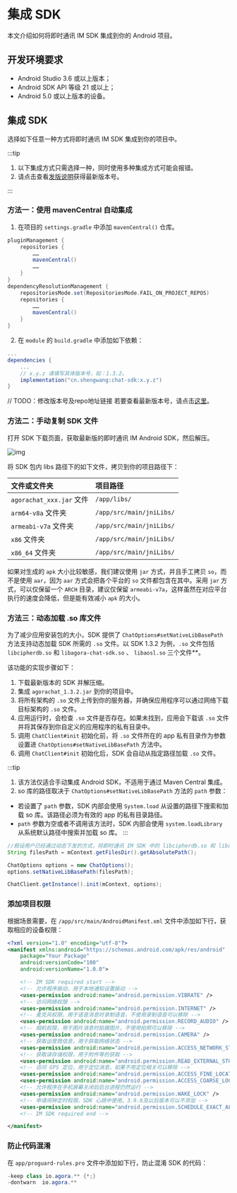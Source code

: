 # 集成 SDK

本文介绍如何将即时通讯 IM SDK 集成到你的 Android 项目。

## 开发环境要求

- Android Studio 3.6 或以上版本；
- Android SDK API 等级 21 或以上；
- Android 5.0 或以上版本的设备。

## 集成 SDK

选择如下任意一种方式将即时通讯 IM SDK 集成到你的项目中。

:::tip

1. 以下集成方式只需选择一种，同时使用多种集成方式可能会报错。
2. 请点击查看[发版说明](releasenote.html)获得最新版本号。

:::

### 方法一：使用 mavenCentral 自动集成


1. 在项目的 `settings.gradle` 中添加 `mavenCentral()` 仓库。

```gradle
pluginManagement {
    repositories {
        ……
        mavenCentral()
        ……
    }
}
dependencyResolutionManagement {
    repositoriesMode.set(RepositoriesMode.FAIL_ON_PROJECT_REPOS)
    repositories {
        ……
        mavenCentral()
    }
}
```

2. 在 `module` 的 `build.gradle` 中添加如下依赖：

```gradle
...
dependencies {
    ...
    // x.y.z 请填写具体版本号，如：1.3.2。
    implementation("cn.shengwang:chat-sdk:x.y.z")
}
```
// TODO：修改版本号及repo地址链接
若要查看最新版本号，请点击[这里](releasenote.html)。

### 方法二：手动复制 SDK 文件

打开 SDK 下载页面，获取最新版的即时通讯 IM Android SDK，然后解压。

![img](@static/images/android/sdk-files.png)

将 SDK 包内 libs 路径下的如下文件，拷贝到你的项目路径下：

| 文件或文件夹                 | 项目路径               |
|:-----------------------| :--------------------- |
| `agorachat_xxx.jar` 文件 | `/app/libs/`            |
| `arm64-v8a` 文件夹        | `/app/src/main/jniLibs/` |
| `armeabi-v7a` 文件夹      | `/app/src/main/jniLibs/` |
| `x86` 文件夹              | `/app/src/main/jniLibs/` |
| `x86_64` 文件夹           | `/app/src/main/jniLibs/` |

如果对生成的 `apk` 大小比较敏感，我们建议使用 `jar` 方式，并且手工拷贝 `so`，而不是使用 `aar`，因为 `aar` 方式会把各个平台的 `so` 文件都包含在其中。采用 `jar` 方式，可以仅保留一个 `ARCH` 目录，建议仅保留 `armeabi-v7a`，这样虽然在对应平台执行的速度会降低，但是能有效减小 `apk` 的大小。

### 方法三：动态加载 .so 库文件

为了减少应用安装包的大小，SDK 提供了 `ChatOptions#setNativeLibBasePath` 方法支持动态加载 SDK 所需的 `.so` 文件。以 SDK 1.3.2 为例，`.so` 文件包括 `libcipherdb.so` 和 `libagora-chat-sdk.so` 、 `libaosl.so` 三个文件**。

该功能的实现步骤如下：

1. 下载最新版本的 SDK 并解压缩。
2. 集成 `agorachat_1.3.2.jar` 到你的项目中。
3. 将所有架构的 `.so` 文件上传到你的服务器，并确保应用程序可以通过网络下载目标架构的 `.so` 文件。
4. 应用运行时，会检查 `.so` 文件是否存在。如果未找到，应用会下载该 `.so` 文件并将其保存到你自定义的应用程序的私有目录中。
5. 调用 `ChatClient#init` 初始化前，将 `.so` 文件所在的 app 私有目录作为参数设置进 `ChatOptions#setNativeLibBasePath` 方法中。
6. 调用 `ChatClient#init` 初始化后，SDK 会自动从指定路径加载 `.so` 文件。

:::tip
1. 该方法仅适合手动集成 Android SDK，不适用于通过 Maven Central 集成。
2. so 库的路径取决于 `ChatOptions#setNativeLibBasePath` 方法的 `path` 参数：
- 若设置了 `path` 参数，SDK 内部会使用 `System.load` 从设置的路径下搜索和加载 so 库。该路径必须为有效的 app 的私有目录路径。
- `path` 参数为空或者不调用该方法时，SDK 内部会使用 `system.loadLibrary` 从系统默认路径中搜索并加载 so 库。
:::

```java
//假设用户已经通过动态下发的方式，将即时通讯 IM SDK 中的 libcipherdb.so 和 libagora-chat-sdk.so、libaosl.so 三个 so 库，放到 app 的 /data/data/packagename/files 目录下。
String filesPath = mContext.getFilesDir().getAbsolutePath();

ChatOptions options = new ChatOptions();
options.setNativeLibBasePath(filesPath);

ChatClient.getInstance().init(mContext, options);

```

### 添加项目权限

根据场景需要，在 `/app/src/main/AndroidManifest.xml` 文件中添加如下行，获取相应的设备权限：

```xml
<?xml version="1.0" encoding="utf-8"?>
<manifest xmlns:android="https://schemas.android.com/apk/res/android"
    package="Your Package"
    android:versionCode="100"
    android:versionName="1.0.0">

    <!-- IM SDK required start -->
    <!-- 允许程序振动，用于本地通知设置振动 -->
    <uses-permission android:name="android.permission.VIBRATE" />
    <!-- 访问网络权限 -->
    <uses-permission android:name="android.permission.INTERNET" />
    <!-- 麦克风权限，用于语音消息时录制语音，不使用录制语音可以移除 -->
    <uses-permission android:name="android.permission.RECORD_AUDIO" />
    <!-- 相机权限，用于图片消息时拍摄图片，不使用拍照可以移除 -->
    <uses-permission android:name="android.permission.CAMERA" />
    <!-- 获取运营商信息，用于获取网络状态 -->
    <uses-permission android:name="android.permission.ACCESS_NETWORK_STATE"/>
    <!-- 获取读存储权限，用于附件等的获取 -->
    <uses-permission android:name="android.permission.READ_EXTERNAL_STORAGE"/>
    <!-- 访问 GPS 定位，用于定位消息，如果不用定位相关可以移除 -->
    <uses-permission android:name="android.permission.ACCESS_FINE_LOCATION" />
    <uses-permission android:name="android.permission.ACCESS_COARSE_LOCATION"/>
    <!-- 允许程序在手机屏幕关闭后后台进程仍然运行 -->
    <uses-permission android:name="android.permission.WAKE_LOCK" />
    <!-- 申请闹钟定时权限，SDK 心跳中使用，3.9.8及以后版本可以不添加 -->
    <uses-permission android:name="android.permission.SCHEDULE_EXACT_ALARM" />
    <!-- IM SDK required end -->

</manifest>
```

### 防止代码混淆

在 `app/proguard-rules.pro` 文件中添加如下行，防止混淆 SDK 的代码：

```java
-keep class io.agora.** {*;}
-dontwarn  io.agora.**
```